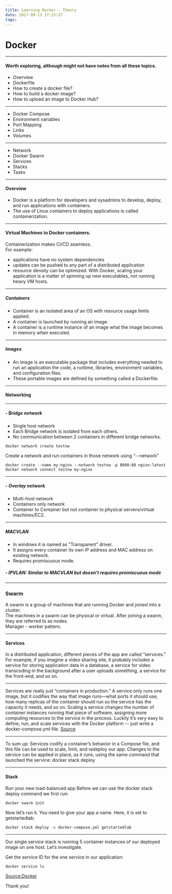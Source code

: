 ```yaml
---
title: Learning Docker - Theory
date: 2017-09-13 17:23:27
tags:
---
```


# Docker

---

#### Worth exploring, although might not have notes from all these topics.

-   Overview
-   Dockerfile
-   How to create a docker file?
-   How to build a docker image?
-   How to upload an image to Docker Hub?

---

-   Docker Compose
-   Environment variables
-   Port Mapping
-   Links
-   Volumes

---

-   Network
-   Docker Swarm
-   Services
-   Stacks
-   Tasks

---

#### Overview

-   Docker is a platform for developers and sysadmins to develop, deploy, and run applications with containers.
-   The use of Linux containers to deploy applications is called containerization.

---

#### Virtual Machines to Docker containers.

Containerization makes CI/CD seamless.  
For example:

-   applications have no system dependencies
-   updates can be pushed to any part of a distributed application
-   resource density can be optimized.
    With Docker, scaling your application is a matter of spinning up new executables, not running heavy VM hosts.

---

##### Containers

-   Container is an isolated area of an OS with resource usage limits applied.
-   A container is launched by running an image.
-   A container is a runtime instance of an image what the image becomes in memory when executed.

---

##### Images

-   An image is an executable package that includes everything needed to run an application the code, a runtime, libraries, environment variables, and configuration files.
-   These portable images are defined by something called a Dockerfile.

---

#### Networking

---

##### - Bridge network

-   Single host network
-   Each Bridge network is isolated from each others.
-   No communication between 2 containers in different bridge networks.

```
docker network create testnw
```

Create a network and run containers in those network using "--network"

```
docker create --name my-nginx --network testnw -p 8080:80 nginx:latest
docker network connect testnw my-nginx
```

---

##### - Overlay network

-   Multi-host network
-   Containers only network
-   Container to Container but not container to physical servers/virtual machines/EC2.

---

##### MACVLAN

-   In windows it is named as "Transparent" driver.
-   It assigns every container its own IP address and MAC address on existing network.
-   Requires promiscuous mode.

##### - IPVLAN: Similar to MACVLAN but doesn't requires promiscuous mode

---

### Swarm

A swarm is a group of machines that are running Docker and joined into a cluster.  
The machines in a swarm can be physical or virtual. After joining a swarm, they are referred to as nodes.  
Manager - worker pattern.

---

#### Services

In a distributed application, different pieces of the app are called “services.” For example, if you imagine a video sharing site, it probably includes a service for storing application data in a database, a service for video transcoding in the background after a user uploads something, a service for the front-end, and so on.

---

Services are really just “containers in production.” A service only runs one image, but it codifies the way that image runs—what ports it should use, how many replicas of the container should run so the service has the capacity it needs, and so on. Scaling a service changes the number of container instances running that piece of software, assigning more computing resources to the service in the process.
Luckily it’s very easy to define, run, and scale services with the Docker platform -- just write a docker-compose.yml file.
[Source](https://docs.docker.com/get-started/part3/#run-your-new-load-balanced-app)

---

To sum up: Services codify a container’s behavior in a Compose file, and this file can be used to scale, limit, and redeploy our app. Changes to the service can be applied in place, as it runs, using the same command that launched the service: docker stack deploy

---

#### Stack

Run your new load-balanced app
Before we can use the docker stack deploy command we first run:

```
docker swarm init
```

Now let’s run it. You need to give your app a name. Here, it is set to getstartedlab:

```
docker stack deploy -c docker-compose.yml getstartedlab
```

---

Our single service stack is running 5 container instances of our deployed image on one host. Let’s investigate.

Get the service ID for the one service in our application:

```
docker service ls
```

[Source:Docker](https://docs.docker.com/get-started/part3/#run-your-new-load-balanced-app)

Thank you!

